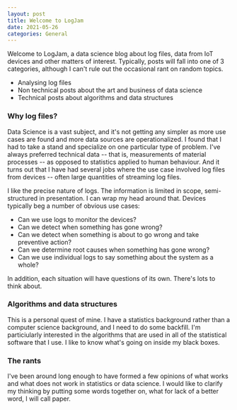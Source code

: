 ```yaml
---
layout: post
title: Welcome to LogJam
date: 2021-05-26
categories: General
---
```


Welcome to LogJam, a data science blog about log files, data from IoT devices and other matters of interest. Typically, posts will fall into one of 3 categories, although I can't rule out the occasional rant on random topics.

* Analysing log files
* Non technical posts about the art and business of data science
* Technical posts about algorithms and data structures

### Why log files?

Data Science is a vast subject, and it's not getting any simpler as more use cases are found and more data sources are operationalized. I found that I had to take a stand and specialize on one particular type of problem. I've always preferred technical data -- that is, measurements of material processes -- as opposed to statistics applied to human behaviour. And it turns out that I have had several jobs where the use case involved log files from devices -- often large quantities of streaming log files.

I like the precise nature of logs. The information is limited in scope, semi-structured in presentation. I can wrap my head around that. Devices typically beg a number of obvious use cases:

* Can we use logs to monitor the devices?
* Can we detect when something has gone wrong?
* Can we detect when something is about to go wrong and take preventive action?
* Can we determine root causes when something has gone wrong?
* Can we use individual logs to say something about the system as a whole?

In addition, each situation will have questions of its own. There's lots to think about.

### Algorithms and data structures

This is a personal quest of mine. I have a statistics background rather than a computer science background, and I need to do some backfill. I'm particiularly interested in the algorithms that are used in all of the statistical software that I use. I like to know what's going on inside my black boxes.

### The rants

I've been around long enough to have formed a few opinions of what works and what does not work in statistics or data science. I would like to clarify my thinking by putting some words together on, what for lack of a better word, I will call paper.


